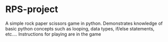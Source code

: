 # RPS-project
A simple rock paper scissors game in python. Demonstrates knowledge of basic python concepts such as looping, data types, if/else statements, etc.... Instructions for playing are in the game

